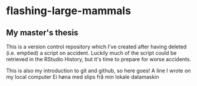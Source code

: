 # flashing-large-mammals
My master's thesis
-------------------
This is a version control repository which I've created after having deleted (i.e. emptied) a script on accident. Luckily much of the script could be retrieved in the RStudio History, but it's time to prepare for worse accidents.

This is also my introduction to git and github, so here goes!
A line I wrote on my local computer
Ei høna med slips frå min lokale datamaskin
